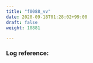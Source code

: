 ```yaml
---
title: "f0088_vv"
date: 2020-09-18T01:28:02+99:00
draft: false
weight: 10881

---
```


### Log reference: <no value>

```
